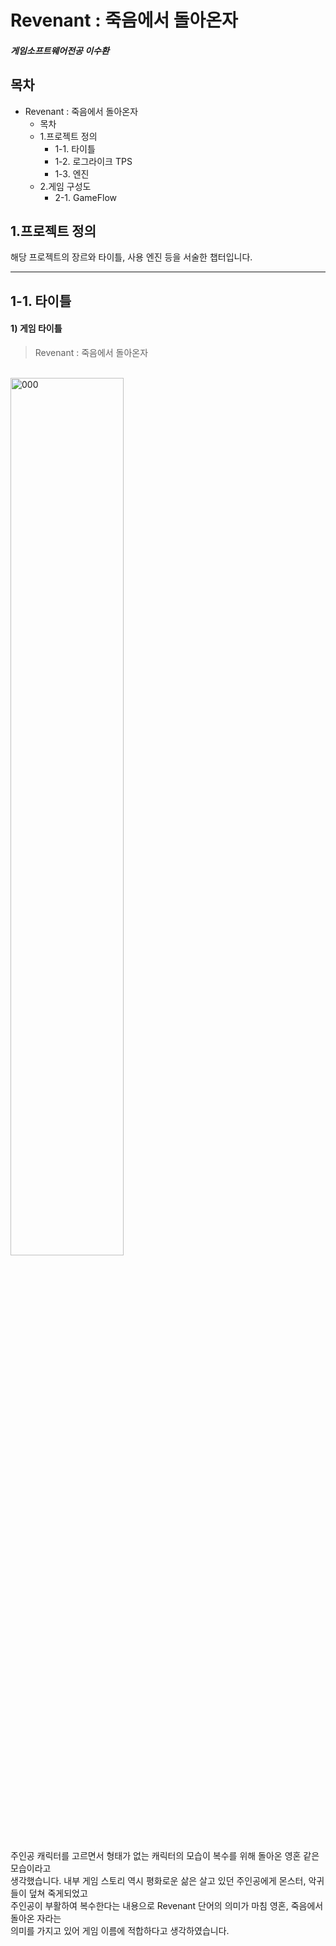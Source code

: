 # Revenant : 죽음에서 돌아온자
##### 게임소프트웨어전공 이수환

## 목차
* Revenant : 죽음에서 돌아온자
  - 목차
  - 1.프로젝트 정의
    + 1-1. 타이틀
    + 1-2. 로그라이크 TPS 
    + 1-3. 엔진 
  - 2.게임 구성도 
    + 2-1. GameFlow
## 1.프로젝트 정의
해당 프로젝트의 장르와 타이틀, 사용 엔진 등을 서술한 챕터입니다.
*****
## 1-1. 타이틀
#### 1) 게임 타이틀
> Revenant : 죽음에서 돌아온자

<br/><img src="https://user-images.githubusercontent.com/37572033/143385752-34db5397-fc3f-4e5d-8e5b-533f0b62c961.jpg" width="60%" height="60%" title="px(픽셀) 크기 설정" alt="000"></img>


주인공 캐릭터를 고르면서 형태가 없는 캐릭터의 모습이 복수를 위해 돌아온 영혼 같은 모습이라고   
생각했습니다. 내부 게임 스토리 역시 평화로운 삶은 살고 있던 주인공에게 몬스터, 악귀들이 덮쳐 죽게되었고   
주인공이 부활하여 복수한다는 내용으로 Revenant 단어의 의미가 마침 영혼, 죽음에서 돌아온 자라는       
의미를 가지고 있어 게임 이름에 적합하다고 생각하였습니다.   
